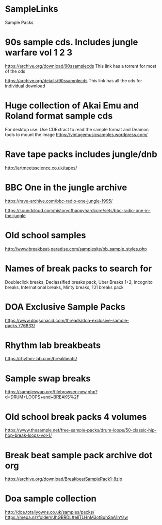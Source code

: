 # SampleLinks
Sample Packs

# 90s sample cds. Includes jungle warfare vol 1 2 3
https://archive.org/download/90ssamplecds This link has a torrent for most of the cds

https://archive.org/details/90ssamplecds This link has all the cds for individual download

# Huge collection of Akai Emu and Roland format sample cds
For desktop use. Use CDExtract to read the sample format and Deamon tools to mount the image
https://vintagemusicsamples.wordpress.com/

# Rave tape packs includes jungle/dnb
http://artmeetsscience.co.uk/tapes/

# BBC One in the jungle archive
https://rave-archive.com/bbc-radio-one-jungle-1995/

https://soundcloud.com/historyofhappyhardcore/sets/bbc-radio-one-in-the-jungle

# Old school samples
http://www.breakbeat-paradise.com/samplesite/bb_sample_styles.php

# Names of break packs to search for
Doubleclick breaks, Declassified breaks pack, Uber Breaks 1+2, Incognito breaks, International breaks, Minty breaks, 101 breaks pack

# DOA Exclusive Sample Packs 
https://www.dogsonacid.com/threads/doa-exclusive-sample-packs.776833/

# Rhythm lab breakbeats
https://rhythm-lab.com/breakbeats/

# Sample swap breaks
https://sampleswap.org/filebrowser-new.php?d=DRUM+LOOPS+and+BREAKS%2F

# Old school break packs 4 volumes
https://www.thesample.net/free-sample-packs/drum-loops/50-classic-hip-hop-break-loops-vol-1/

# Break beat sample pack archive dot org
https://archive.org/download/BreakbeatSamplePack1-8zip

# Doa sample collection
http://doa.totallyowns.co.uk/samples/packs/
https://mega.nz/folder/rJhGBRDL#ellTLHnM3ot8uhSaA1nYsw
